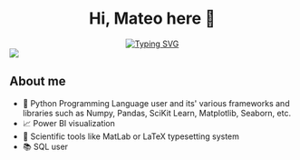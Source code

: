 <div align="center">
<h1 align="center">Hi, Mateo here 👋</h1>
<a href="https://git.io/typing-svg"><img src="https://readme-typing-svg.demolab.com?font=Fira+Code&weight=600&pause=1000&color=71D0CC&background=FF86E400&center=true&vCenter=true&width=435&lines=Welcome+to+my+GitHub+Profile!;Still+under+construction;Check+out+my+projects!" alt="Typing SVG" /></a>
</div>
<img src="https://imgur.com/G7sNNHP.jpg">



## About me

- :snake: Python Programming Language user and its' various frameworks and libraries such as Numpy, Pandas, SciKit Learn, Matplotlib, Seaborn, etc. 
- :chart_with_upwards_trend: Power BI visualization
- :triangular_ruler: Scientific tools like MatLab or LaTeX typesetting system
- :books: SQL user
<br>


